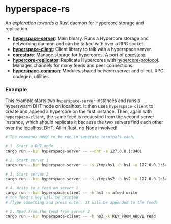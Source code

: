# hyperspace-rs

An *exploration towards a* Rust daemon for Hypercore storage and replication.

* **[hyperspace-server](server)**: Main binary. Runs a Hypercore storage and networking daemon and can be talked with over a RPC socket.
* **[hyperspace-client](client)**: Client library to talk with a hyperspace server.
* **[corestore](corestore)**: Manage storage for hypercores. A port of [corestore](https://github.com/andrewosh/corestore).
* **[hypercore-replicator](replicator)**: Replicate Hypercores with [hypercore-protocol](https://github.com/Frando/hypercore-protocol-rs). Manages channels for many feeds and peer connections.
* **[hyperspace-common](common)**: Modules shared between server and client. RPC codegen, utilities.

### Example

This example starts two `hyperspace-server` instances and runs a hyperswarm DHT node on localhost. It then uses `hyperspace-client` to create and append a hypercore on the first instance. Then, again with `hyperspace-client`, the same feed is requested from the second server instance, which should replicate it because the two servers find each other over the localhost DHT. All in Rust, no Node involved!

```bash
# The commands need to be run in seperate terminals each.

# 1. Start a DHT node
cargo run --bin hyperspace-server -- --dht -a 127.0.0.1:3401

# 2. Start server 1
cargo run --bin hyperspace-server -- -s /tmp/hs1 -h hs1 -a 127.0.0.1:3402 -b 127.0.0.1:3401 -p 7001

# 3. Start server 2
cargo run --bin hyperspace-server -- -s /tmp/hs2 -h hs2 -a 127.0.0.1:3403 -b 127.0.0.1:3401 -p 7002

# 4. Write to a feed on server 1
cargo run --bin hyperspace-client -- -h hs1 -n afeed write
# the feed's key will be printed
# (type something and press enter, it will be appended to the feed)

# 5. Read from the feed from server 2
cargo run --bin hyperspace-client -- -h hs2 -k KEY_FROM_ABOVE read
